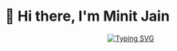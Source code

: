 # 👋 Hi there, I'm Minit Jain

<div align="center">
  
  [![Typing SVG](https://readme-typing-svg.herokuapp.com?font=Fira+Code&pause=1000&color=2E9FFF&center=true&vCenter=true&width=435&lines=MERN+Stack+Developer;Full+Stack+Web+Developer;Problem+Solver;DSA+Enthusiast;Clean+Code+Advocate)](https://git.io/typing-svg)
  
</div>

<div align="right">
